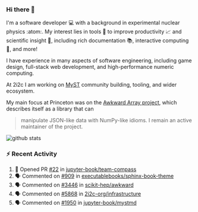 ### Hi there 👋 

I'm a software developer 💻 with a background in experimental nuclear physics :atom:. My interest lies in tools :wrench: to improve productivity :chart_with_upwards_trend: and scientific insight :telescope:, including rich documentation 📚, interactive computing 🧮, and more! 

I have experience in many aspects of software engineering, including game design, full-stack web development, and high-performance numeric computing. 

At 2i2c I am working on [MyST](https://github.com/jupyter-book/mystmd) community building, tooling, and wider ecosystem. 

My main focus at Princeton was on the [Awkward Array project](awkward-array.org/), which describes itself as a library that can 
> manipulate JSON-like data with NumPy-like idioms. I remain an active maintainer of the project. 

![github stats](https://github-readme-stats.vercel.app/api?username=agoose77&show_icons=true&hide_rank=true&hide_title=true&bg_color=30,e76445,904e95&text_color=efe3ec&icon_color=efe3ec)
<!--
**agoose77/agoose77** is a ✨ _special_ ✨ repository because its `README.md` (this file) appears on your GitHub profile.

Here are some ideas to get you started:

- 🔭 I’m currently working on ...
- 🌱 I’m currently learning ...
- 👯 I’m looking to collaborate on ...
- 🤔 I’m looking for help with ...
- 💬 Ask me about ...
- 📫 How to reach me: ...
- 😄 Pronouns: ...
- ⚡ Fun fact: ...
-->

### :zap: Recent Activity

<!--START_SECTION:activity-->
1. 💪 Opened PR [#22](https://github.com/jupyter-book/team-compass/pull/22) in [jupyter-book/team-compass](https://github.com/jupyter-book/team-compass)
2. 🗣 Commented on [#909](https://github.com/executablebooks/sphinx-book-theme/pull/909#issuecomment-2785782531) in [executablebooks/sphinx-book-theme](https://github.com/executablebooks/sphinx-book-theme)
3. 🗣 Commented on [#3446](https://github.com/scikit-hep/awkward/pull/3446#issuecomment-2784745713) in [scikit-hep/awkward](https://github.com/scikit-hep/awkward)
4. 🗣 Commented on [#5868](https://github.com/2i2c-org/infrastructure/issues/5868#issuecomment-2784743736) in [2i2c-org/infrastructure](https://github.com/2i2c-org/infrastructure)
5. 🗣 Commented on [#1950](https://github.com/jupyter-book/mystmd/pull/1950#issuecomment-2784561624) in [jupyter-book/mystmd](https://github.com/jupyter-book/mystmd)
<!--END_SECTION:activity-->
